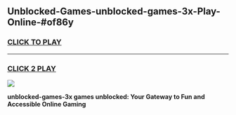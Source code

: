 
## Unblocked-Games-unblocked-games-3x-Play-Online-#of86y
<h3>
<a href="https://premium.freeplayer.one?title=unblocked-games-3x&ref=27F">CLICK TO PLAY</a></h3>
<hr>

<h3>
<a href="https://premium.freeplayer.one?title=unblocked-games-3x&ref=27F">CLICK 2 PLAY</a>
  
</h3>

<a href="https://premium.freeplayer.one?title=unblocked-games-3x&ref=27F"><img src="https://clearcache.store/games.png"></a>


**unblocked-games-3x games unblocked: Your Gateway to Fun and Accessible Online Gaming**
